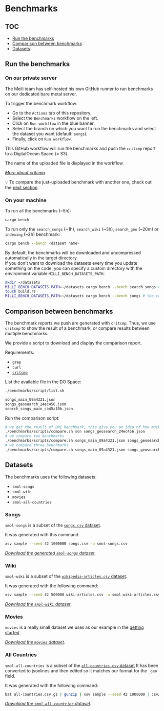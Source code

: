 Benchmarks
==========

## TOC

- [Run the benchmarks](#run-the-benchmarks)
- [Comparison between benchmarks](#comparison-between-benchmarks)
- [Datasets](#datasets)

## Run the benchmarks

### On our private server

The Meili team has self-hosted his own GitHub runner to run benchmarks on our dedicated bare metal server.

To trigger the benchmark workflow:
- Go to the `Actions` tab of this repository.
- Select the `Benchmarks` workflow on the left.
- Click on `Run workflow` in the blue banner.
- Select the branch on which you want to run the benchmarks and select the dataset you want (default: `songs`).
- Finally, click on `Run workflow`.

This GitHub workflow will run the benchmarks and push the `critcmp` report to a DigitalOcean Space (= S3).

The name of the uploaded file is displayed in the workflow.

_[More about critcmp](https://github.com/BurntSushi/critcmp)._

💡 To compare the just-uploaded benchmark with another one, check out the [next section](#comparison-between-benchmarks).

### On your machine

To run all the benchmarks (~5h):

```bash
cargo bench
```

To run only the `search_songs` (~1h), `search_wiki` (~3h), `search_geo` (~20m) or `indexing` (~2h) benchmark:

```bash
cargo bench --bench <dataset name>
```

By default, the benchmarks will be downloaded and uncompressed automatically in the target directory.<br>
If you don't want to download the datasets every time you update something on the code, you can specify a custom directory with the environment variable `MILLI_BENCH_DATASETS_PATH`:

```bash
mkdir ~/datasets
MILLI_BENCH_DATASETS_PATH=~/datasets cargo bench --bench search_songs # the four datasets are downloaded
touch build.rs
MILLI_BENCH_DATASETS_PATH=~/datasets cargo bench --bench songs # the code is compiled again but the datasets are not downloaded
```

## Comparison between benchmarks

The benchmark reports we push are generated with `critcmp`. Thus, we use `critcmp` to show the result of a benchmark, or compare results between multiple benchmarks.

We provide a script to download and display the comparison report.

Requirements:
- `grep`
- `curl`
- [`critcmp`](https://github.com/BurntSushi/critcmp)

List the available file in the DO Space:

```bash
./benchmarks/script/list.sh
```
```bash
songs_main_09a4321.json
songs_geosearch_24ec456.json
search_songs_main_cb45a10b.json
```

Run the comparison script:

```bash
# we get the result of ONE benchmark, this give you an idea of how much time an operation took
./benchmarks/scripts/compare.sh son songs_geosearch_24ec456.json
# we compare two benchmarks
./benchmarks/scripts/compare.sh songs_main_09a4321.json songs_geosearch_24ec456.json
# we compare three benchmarks
./benchmarks/scripts/compare.sh songs_main_09a4321.json songs_geosearch_24ec456.json search_songs_main_cb45a10b.json
```

## Datasets

The benchmarks uses the following datasets:
- `smol-songs`
- `smol-wiki`
- `movies`
- `smol-all-countries`

### Songs

`smol-songs` is a subset of the [`songs.csv` dataset](https://milli-benchmarks.fra1.digitaloceanspaces.com/datasets/songs.csv.gz).

It was generated with this command:

```bash
xsv sample --seed 42 1000000 songs.csv -o smol-songs.csv
```

_[Download the generated `smol-songs` dataset](https://milli-benchmarks.fra1.digitaloceanspaces.com/datasets/smol-songs.csv.gz)._

### Wiki

`smol-wiki` is a subset of the [`wikipedia-articles.csv` dataset](https://milli-benchmarks.fra1.digitaloceanspaces.com/datasets/wiki-articles.csv.gz).

It was generated with the following command:

```bash
xsv sample --seed 42 500000 wiki-articles.csv -o smol-wiki-articles.csv
```

_[Download the `smol-wiki` dataset](https://milli-benchmarks.fra1.digitaloceanspaces.com/datasets/smol-wiki-articles.csv.gz)._

### Movies

`movies` is a really small dataset we uses as our example in the [getting started](https://www.meilisearch.com/docs/learn/getting_started/quick_start)

_[Download the `movies` dataset](https://www.meilisearch.com/movies.json)._


### All Countries

`smol-all-countries` is a subset of the [`all-countries.csv` dataset](https://milli-benchmarks.fra1.digitaloceanspaces.com/datasets/all-countries.csv.gz)
It has been converted to jsonlines and then edited so it matches our format for the `_geo` field.

It was generated with the following command:
```bash
bat all-countries.csv.gz | gunzip | xsv sample --seed 42 1000000 | csv2json-lite | sd '"latitude":"(.*?)","longitude":"(.*?)"' '"_geo": { "lat": $1, "lng": $2 }' | sd '\[|\]|,$' '' | gzip > smol-all-countries.jsonl.gz
```

_[Download the `smol-all-countries` dataset](https://milli-benchmarks.fra1.digitaloceanspaces.com/datasets/smol-all-countries.jsonl.gz)._

